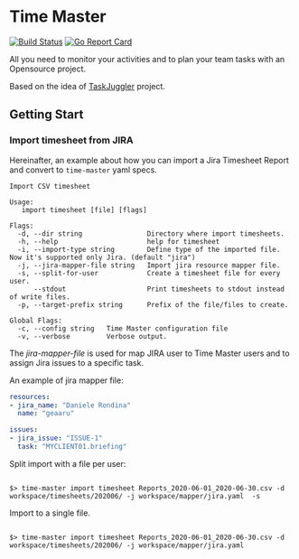 # Time Master

[![Build Status](https://travis-ci.com/geaaru/time-master.svg?branch=master)](https://travis-ci.com/geaaru/time-master)
[![Go Report Card](https://goreportcard.com/badge/github.com/geaaru/time-master)](https://goreportcard.com/report/github.com/geaaru/time-master)

All you need to monitor your activities and to plan your team tasks with an Opensource project.

Based on the idea of [TaskJuggler](https://taskjuggler.org/) project.


## Getting Start

### Import timesheet from JIRA

Hereinafter, an example about how you can import a Jira Timesheet Report and convert to `time-master` yaml specs.

```
Import CSV timesheet

Usage:
   import timesheet [file] [flags]

Flags:
  -d, --dir string                Directory where import timesheets.
  -h, --help                      help for timesheet
  -i, --import-type string        Define type of the imported file. Now it's supported only Jira. (default "jira")
  -j, --jira-mapper-file string   Import jira resource mapper file.
  -s, --split-for-user            Create a timesheet file for every user.
      --stdout                    Print timesheets to stdout instead of write files.
  -p, --target-prefix string      Prefix of the file/files to create.

Global Flags:
  -c, --config string   Time Master configuration file
  -v, --verbose         Verbose output.
```

The *jira-mapper-file* is used for map JIRA user to Time Master users and to assign Jira issues to a specific task.

An example of jira mapper file:

```yaml
resources:
- jira_name: "Daniele Rondina"
  name: "geaaru"

issues:
- jira_issue: "ISSUE-1"
  task: "MYCLIENT01.briefing"

```

Split import with a file per user:

```shell

$> time-master import timesheet Reports_2020-06-01_2020-06-30.csv -d workspace/timesheets/202006/ -j workspace/mapper/jira.yaml  -s

```

Import to a single file.

```shell

$> time-master import timesheet Reports_2020-06-01_2020-06-30.csv -d workspace/timesheets/202006/ -j workspace/mapper/jira.yaml

```


